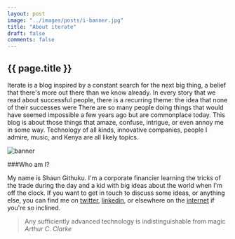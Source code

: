 ```yaml
---
layout: post
image: "../images/posts/i-banner.jpg"
title: "About iterate"
draft: false
comments: false
---
```


{{ page.title }}
----
<!-- excerpt start -->

Iterate is a blog inspired by a constant search for the next big thing, a belief that there's more out there than we know already. In every story that we read about successful people, there is a recurring theme: the idea that none of their successes were  There are so many people doing things that would have seemed impossible a few years ago but are commonplace today. This blog is about those things that amaze, confuse, intrigue, or even annoy me in some way. Technology of all kinds, innovative companies, people I admire, music, and Kenya are all likely topics.

<!-- excerpt end -->

![banner]({{page.image}})

###Who am I?

My name is Shaun Githuku. I'm a corporate financier learning the tricks of the trade during the day and a kid with big ideas about the world when I'm off the clock. If you want to get in touch to discuss some ideas, or anything else, you can find me on [twitter](http://twitter.com/shaun_g), [linkedin](http://ke.linkedin.com/in/shaungithuku), or elsewhere on the [internet](https://flavors.me/shaun_githuku) if you're so inclined.

>Any sufficiently advanced technology is indistinguishable from magic
<cite>Arthur C. Clarke</cite>
